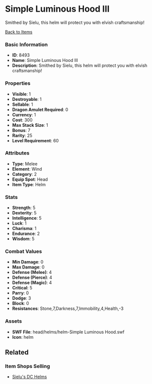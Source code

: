 # Simple Luminous Hood III

Smithed by Sielu, this helm will protect you with elvish craftsmanship!

[Back to Items](../items.md)

### Basic Information

- **ID**: 8493
- **Name**: Simple Luminous Hood III
- **Description**: Smithed by Sielu, this helm will protect you with elvish craftsmanship!

### Properties

- **Visible**: 1
- **Destroyable**: 1
- **Sellable**: 1
- **Dragon Amulet Required**: 0
- **Currency**: 1
- **Cost**: 300
- **Max Stack Size**: 1
- **Bonus**: 7
- **Rarity**: 25
- **Level Requirement**: 60

### Attributes

- **Type**: Melee
- **Element**: Wind
- **Category**: 2
- **Equip Spot**: Head
- **Item Type**: Helm

### Stats

- **Strength**: 5
- **Dexterity**: 5
- **Intelligence**: 5
- **Luck**: 1
- **Charisma**: 1
- **Endurance**: 2
- **Wisdom**: 5

### Combat Values

- **Min Damage**: 0
- **Max Damage**: 0
- **Defense (Melee)**: 4
- **Defense (Pierce)**: 4
- **Defense (Magic)**: 4
- **Critical**: 5
- **Parry**: 0
- **Dodge**: 3
- **Block**: 0
- **Resistances**: Stone,7,Darkness,7,Immobility,4,Health,-3

### Assets

- **SWF File**: head/helms/helm-Simple Luminous Hood.swf
- **Icon**: helm

## Related

### Item Shops Selling

- [Sielu's DC Helms](../item-shops/299-sielu-s-dc-helms.md)

